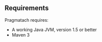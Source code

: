 Requirements
------------------------

Pragmatach requires:

* A working Java JVM, version 1.5 or better
* Maven 3
